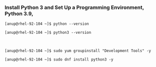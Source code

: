 ### Install Python 3 and Set Up a Programming Environment, Python 3.9,

`[anup@rhel-92-104 ~]$ python --version`

`[anup@rhel-92-104 ~]$ python3 --version`

<br>

`[anup@rhel-92-104 ~]$ sudo yum groupinstall "Development Tools" -y`

`[anup@rhel-92-104 ~]$ sudo dnf install python3 -y`

<br>
